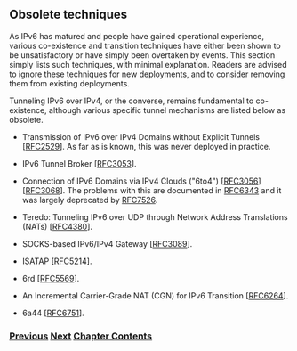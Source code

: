 ## Obsolete techniques

As IPv6 has matured and people have gained operational experience, various co-existence and transition techniques have either been shown to be unsatisfactory or have simply been overtaken by events. This section simply lists such techniques, with minimal explanation. Readers are advised to ignore these techniques for new deployments, and to consider removing them from existing deployments.

Tunneling IPv6 over IPv4, or the converse, remains fundamental to co-existence, although various specific tunnel mechanisms are listed below as obsolete. 

- Transmission of IPv6 over IPv4 Domains without Explicit Tunnels \[[RFC2529](https://www.rfc-editor.org/info/rfc2529)]. As far as is known, this was never deployed in practice.

- IPv6 Tunnel Broker \[[RFC3053](https://www.rfc-editor.org/info/rfc3053)].

- Connection of IPv6 Domains via IPv4 Clouds ("6to4") \[[RFC3056](https://www.rfc-editor.org/info/rfc3056)] \[[RFC3068](https://www.rfc-editor.org/info/rfc3068)]. The problems with this are documented in [RFC6343](https://www.rfc-editor.org/info/rfc6343) and it was largely deprecated by [RFC7526](https://www.rfc-editor.org/info/rfc7526).

- Teredo: Tunneling IPv6 over UDP through Network Address Translations (NATs) \[[RFC4380](https://www.rfc-editor.org/info/rfc4380)].

- SOCKS-based IPv6/IPv4 Gateway \[[RFC3089](https://www.rfc-editor.org/info/rfc3089)].

- ISATAP \[[RFC5214](https://www.rfc-editor.org/info/rfc5214)].

- 6rd \[[RFC5569](https://www.rfc-editor.org/info/rfc5569)].

- An Incremental Carrier-Grade NAT (CGN) for IPv6 Transition \[[RFC6264](https://www.rfc-editor.org/info/rfc6264)].

- 6a44 \[[RFC6751](https://www.rfc-editor.org/info/rfc6751)].

<!-- Link lines generated automatically; do not delete -->
### [<ins>Previous</ins>](Translation.md) [<ins>Next</ins>](IPv6%20primary%20differences%20from%20IPv4.md) [<ins>Chapter Contents</ins>](3.%20Coexistence%20with%20Legacy%20IPv4.md)
